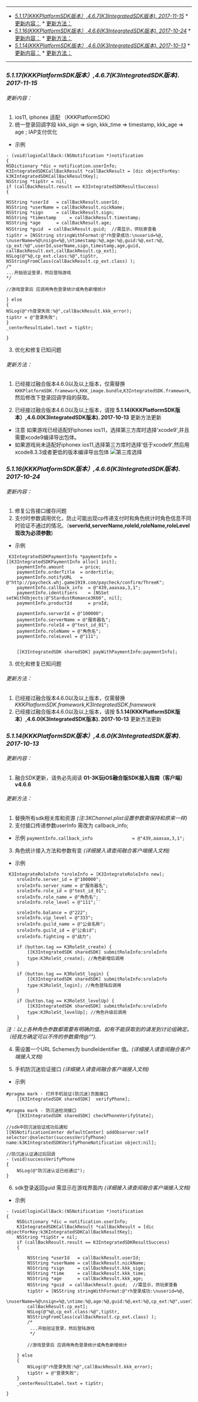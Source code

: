 ***

<!-- @import "[TOC]" {cmd="toc" depthFrom=1 depthTo=6 orderedList=false} -->
<!-- code_chunk_output -->

* [*5.1.17(KKKPlatformSDK版本）,4.6.7(K3IntegratedSDK版本).  2017-11-15*](#5117kkkplatformsdk版本467k3integratedsdk版本-2017-11-15)
			* [更新内容：](#更新内容)
			* [更新方法：](#更新方法)
* [*5.1.16(KKKPlatformSDK版本）,4.6.6(K3IntegratedSDK版本).  2017-10-24*](#5116kkkplatformsdk版本466k3integratedsdk版本-2017-10-24)
			* [更新内容：](#更新内容-1)
			* [更新方法：](#更新方法-1)
* [*5.1.14(KKKPlatformSDK版本）,4.6.0(K3IntegratedSDK版本).  2017-10-13*](#5114kkkplatformsdk版本460k3integratedsdk版本-2017-10-13)
			* [更新内容：](#更新内容-2)
			* [更新方法：](#更新方法-2)

<!-- /code_chunk_output -->

***
### *5.1.17(KKKPlatformSDK版本）,4.6.7(K3IntegratedSDK版本).  2017-11-15*
###### 更新内容：
1. ios11, iphonex 适配  （KKKPlatformSDK)
2. 统一登录回调字段 kkk_sign => sign, kkk_time => timestamp, kkk_age => age ; IAP支付优化
- 示例
```
- (void)loginCallBack:(NSNotification *)notification
{
NSDictionary *dic = notification.userInfo;
K3IntegratedSDKCallBackResult *callBackResult = [dic objectForKey:
k3KIntegratedSDKCallBackResultKey];
NSString *tipStr = nil;
if (callBackResult.result == K3IntegratedSDKResultSuccess)
{

NSString *userId   = callBackResult.userId;
NSString *userName = callBackResult.nickName;
NSString *sign     = callBackResult.sign;
NSString *timestamp     = callBackResult.timestamp;
NSString *age      = callBackResult.age;
NSString *guid  = callBackResult.guid;  //需显示，供玩家查看
tipStr = [NSString stringWithFormat:@"rh登录成功:\nuserid=%@,
\nuserName=%@\nsign=%@,\ntimestamp:%@,age:%@,guid:%@,ext:%@,
cp_ext:%@",userId,userName,sign,timestamp,age,guid,
callBackResult.ext,callBackResult.cp_ext];
NSLog(@"%@,cp_ext.class:%@",tipStr,
NSStringFromClass(callBackResult.cp_ext.class) );
/*
...开始验证登录，然后登陆游戏
*/

//游戏登录后 应调用角色登录统计或角色新增统计

} else
{
NSLog(@"rh登录失败:%@",callBackResult.kkk_error);
tipStr = @"登录失败";
}
_centerResultLabel.text = tipStr;

}

```

3. 优化和修复已知问题
###### 更新方法：
1. 已经接过融合版本4.6.0以及以上版本，仅需替换`KKKPlatformSDK.framework`,`KKK_image.bundle`,`K3IntegratedSDK.framework`,然后修改下登录回调字段的获取。


2. 已经接过融合版本4.6.0以及以上版本，请按 **5.1.14(KKKPlatformSDK版本）,4.6.0(K3IntegratedSDK版本).  2017-10-13** 更新方法更新


- 注意 如果游戏已经适配好iphonex ios11，选择第三方库时选择'xcode9',并且需要xcode9编译导出包体。
- 如果游戏尚未适配好iphonex ios11,选择第三方库时选择'低于xcode9',然后用xcode8.3.3或者更低的版本编译导出包体
![第三库选择](https://github.com/KKKGame/3K-SDK/blob/master/3k_sshot/QQ20171116-151525.png)




### *5.1.16(KKKPlatformSDK版本）,4.6.6(K3IntegratedSDK版本).  2017-10-24*
###### 更新内容：
1. 修复公告接口缓存问题
2. 支付时参数调用优化，防止可能出现cp传递支付时和角色统计时角色信息不同时验证不通过的情况。（**serverId,serverName,roleId,roleName,roleLevel现改为必须参数**)
- 示例
```
 K3IntegratedSDKPaymentInfo *paymentInfo = [[K3IntegratedSDKPaymentInfo alloc] init];
    paymentInfo.amount      = price;
    paymentInfo.orderTitle  = ordertitle;
    paymentInfo.notifyURL   = @"http://paycheck.whj.game1919.com/paycheck/confirm/ThreeK";
    paymentInfo.callback_info  = @"439,aaasaa,3,1";
    paymentInfo.identifiers    = [NSSet setWithObjects:@"StardustRomance3K60", nil];
    paymentInfo.productId      = proId;

    paymentInfo.serverId = @"100000";
    paymentInfo.serverName = @"服务器名";
    paymentInfo.roleId = @"test_id_01";
    paymentInfo.roleName = @"角色名";
    paymentInfo.roleLevel = @"111";


    [[K3IntegratedSDK sharedSDK] payWithPaymentInfo:paymentInfo];
```

3. 优化和修复已知问题
###### 更新方法：
1. 已经接过融合版本4.6.0以及以上版本，仅需替换*KKKPlatformSDK.framework,K3IntegratedSDK.framework*
2. 已经接过融合版本4.6.0以及以上版本，请按 **5.1.14(KKKPlatformSDK版本）,4.6.0(K3IntegratedSDK版本).  2017-10-13** 更新方法更新




### *5.1.14(KKKPlatformSDK版本）,4.6.0(K3IntegratedSDK版本).  2017-10-13*
###### 更新内容：
1. 融合SDK更新，请务必先阅读 **01-3K玩iOS融合版SDK接入指南（客户端）v4.6.6**
###### 更新方法：
1. 替换所有sdk相关库和资源 *(注:3KChannel.plist设置参数需保持和原来一样)*
2. 支付接口传递参数userInfo 需改为 callback_info;
- 示例
`paymentInfo.callback_info               = @"439,aaasaa,3,1";`
3. 角色统计接入方法和参数有变 *(详细接入请查阅融合客户端接入文档)*
- 示例
```
 K3IntegrateRoleInfo *sroleInfo = [K3IntegrateRoleInfo new];
    sroleInfo.server_id = @"100000";
    sroleInfo.server_name = @"服务器名";
    sroleInfo.role_id = @"test_id_01";
    sroleInfo.role_name = @"角色名";
    sroleInfo.role_level = @"111";``

    sroleInfo.balance = @"222";
    sroleInfo.vip_level = @"333";
    sroleInfo.guild_name = @"公会名称";
    sroleInfo.guild_id = @"公会id";
    sroleInfo.fighting = @"战力";

    if (button.tag == K3RoleSt_create) {
        [[K3IntegratedSDK sharedSDK] submitRoleInfo:sroleInfo
        type:K3RoleSt_create]; //角色新增后调用
    }

    if (button.tag == K3RoleSt_login) {
        [[K3IntegratedSDK sharedSDK] submitRoleInfo:sroleInfo
        type:K3RoleSt_login]; //角色登陆后调用
    }

    if (button.tag == K3RoleSt_levelUp) {
        [[K3IntegratedSDK sharedSDK] submitRoleInfo:sroleInfo
        type:K3RoleSt_levelUp]; //角色升级后调用
    }
```
   *注：以上各种角色参数都需要有明确的值。如有不能获取到的请发到讨论组确定。（经我方确定可以不传的参数需传@“”).*

4. 需设置一个URL Schemes为 bundleIdentifier 值。*(详细接入请查阅融合客户端接入文档)*

5.  手机防沉迷验证接口  *(详细接入请查阅融合客户端接入文档)*
- 示例
```
#pragma mark - 打开手机验证(防沉迷)页面接口
    [[K3IntegratedSDK sharedSDK]  verifyPhone];
```
```
#pragma mark - 防沉迷检测接口
    [[K3IntegratedSDK sharedSDK] checkPhoneVerifyState];
```
```
//sdk中防沉迷验证成功后通知
[[NSNotificationCenter defaultCenter] addObserver:self
selector:@selector(successVerifyPhone)
name:k3KIntegratedSDKVerifyPhoneNotification object:nil];
```

```
//防沉迷认证通过后回调
- (void)successVerifyPhone
{
    NSLog(@"防沉迷认证已经通过");
}
```
6.  sdk登录返回guid 需显示在游戏界面内 *(详细接入请查阅融合客户端接入文档)*
- 示例
```
- (void)loginCallBack:(NSNotification *)notification
{
    NSDictionary *dic = notification.userInfo;
    K3IntegratedSDKCallBackResult *callBackResult = [dic objectForKey:k3KIntegratedSDKCallBackResultKey];
    NSString *tipStr = nil;
    if (callBackResult.result == K3IntegratedSDKResultSuccess)
    {

        NSString *userId   = callBackResult.userId;
        NSString *userName = callBackResult.nickName;
        NSString *sign     = callBackResult.kkk_sign;
        NSString *time     = callBackResult.kkk_time;
        NSString *age      = callBackResult.kkk_age;
        NSString *guid  = callBackResult.guid;  //需显示，供玩家查看
        tipStr = [NSString stringWithFormat:@"rh登录成功:\nuserid=%@,
        \nuserName=%@\nsign=%@,\ntime:%@,age:%@,guid:%@,ext:%@,cp_ext:%@",userId,userName,sign,time,age,guid,callBackResult.ext,
        callBackResult.cp_ext];
        NSLog(@"%@,cp_ext.class:%@",tipStr,
        NSStringFromClass(callBackResult.cp_ext.class) );
        /*
         ...开始验证登录，然后登陆游戏
         */

        //游戏登录后 应调用角色登录统计或角色新增统计

    } else
    {
        NSLog(@"rh登录失败:%@",callBackResult.kkk_error);
        tipStr = @"登录失败";
    }
    _centerResultLabel.text = tipStr;

}

```
